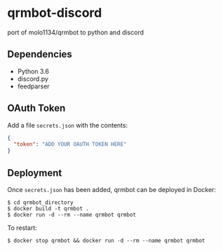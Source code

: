 # qrmbot-discord
port of molo1134/qrmbot to python and discord

## Dependencies

- Python 3.6
- discord.py
- feedparser

## OAuth Token

Add a file `secrets.json` with the contents:

```json
{
  "token": "ADD YOUR OAUTH TOKEN HERE"
}
```

## Deployment

Once `secrets.json` has been added, qrmbot can be deployed in Docker:

```
$ cd qrmbot_directory
$ docker build -t qrmbot .
$ docker run -d --rm --name qrmbot qrmbot
```

To restart:

```
$ docker stop qrmbot && docker run -d --rm --name qrmbot qrmbot
```

